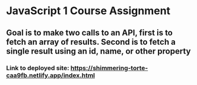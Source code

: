 # JavaScript 1 Course Assignment
## Goal is to make two calls to an API, first is to fetch an array of results. Second is to fetch a single result using an id, name, or other property
### Link to deployed site: https://shimmering-torte-caa9fb.netlify.app/index.html
